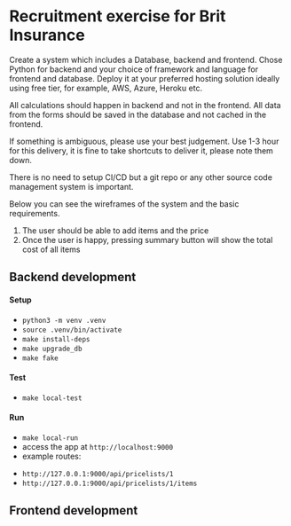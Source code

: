 # Recruitment exercise for Brit Insurance

Create a system which includes a Database, backend and frontend. Chose Python for backend and
your choice of framework and language for frontend and database. Deploy it at your preferred
hosting solution ideally using free tier, for example, AWS, Azure, Heroku etc.

All calculations should happen in backend and not in the frontend. All data from the forms should be
saved in the database and not cached in the frontend.

If something is ambiguous, please use your best judgement. Use 1-3 hour for this delivery, it is fine
to take shortcuts to deliver it, please note them down.

There is no need to setup CI/CD but a git repo or any other source code management system is
important.

Below you can see the wireframes of the system and the basic requirements.

1. The user should be able to add items and the price
2. Once the user is happy, pressing summary button will show the total cost of all items


## Backend development

#### Setup
* `python3 -m venv .venv`
* `source .venv/bin/activate`
* `make install-deps`
* `make upgrade_db`
* `make fake`

#### Test
* `make local-test`

#### Run
* `make local-run`
* access the app at `http://localhost:9000`
* example routes:
 - `http://127.0.0.1:9000/api/pricelists/1`
 - `http://127.0.0.1:9000/api/pricelists/1/items`

## Frontend development
